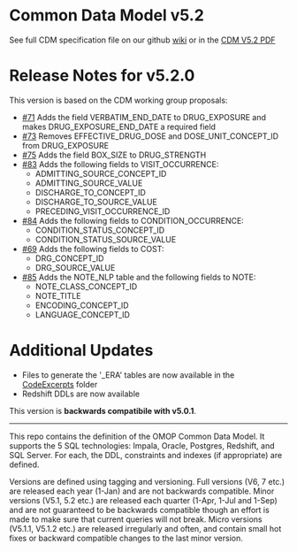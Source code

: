 Common Data Model v5.2
=================

See full CDM specification file on our github [wiki](https://github.com/OHDSI/CommonDataModel/wiki) or in the [CDM V5.2 PDF](https://github.com/OHDSI/CommonDataModel/blob/v5.2.2/OMOP_CDM_v5_2.pdf)


Release Notes for v5.2.0
=============
This version is based on the CDM working group proposals:
* [#71](https://github.com/OHDSI/CommonDataModel/issues/71) Adds the field VERBATIM_END_DATE to DRUG_EXPOSURE and makes DRUG_EXPOSURE_END_DATE a required field
* [#73](https://github.com/OHDSI/CommonDataModel/issues/73) Removes EFFECTIVE_DRUG_DOSE and DOSE_UNIT_CONCEPT_ID from DRUG_EXPOSURE
* [#75](https://github.com/OHDSI/CommonDataModel/issues/75) Adds the field BOX_SIZE to DRUG_STRENGTH
* [#83](https://github.com/OHDSI/CommonDataModel/issues/83) Adds the following fields to VISIT_OCCURRENCE:
  * ADMITTING_SOURCE_CONCEPT_ID
  * ADMITTING_SOURCE_VALUE
  * DISCHARGE_TO_CONCEPT_ID
  * DISCHARGE_TO_SOURCE_VALUE
  * PRECEDING_VISIT_OCCURRENCE_ID
* [#84](https://github.com/OHDSI/CommonDataModel/issues/84) Adds the following fields to CONDITION_OCCURRENCE:
  * CONDITION_STATUS_CONCEPT_ID
  * CONDITION_STATUS_SOURCE_VALUE
* [#69](https://github.com/OHDSI/CommonDataModel/issues/69) Adds the following fields to COST:
  * DRG_CONCEPT_ID
  * DRG_SOURCE_VALUE
* [#85](https://github.com/OHDSI/CommonDataModel/issues/85) Adds the NOTE_NLP table and the following fields to NOTE:
  * NOTE_CLASS_CONCEPT_ID
  * NOTE_TITLE
  * ENCODING_CONCEPT_ID
  * LANGUAGE_CONCEPT_ID
  
Additional Updates
==================

* Files to generate the '_ERA' tables are now available in the [CodeExcerpts](https://github.com/OHDSI/CommonDataModel/tree/master/CodeExcerpts) folder
* Redshift DDLs are now available

This version is **backwards compatibile with v5.0.1**. 


---------
  

This repo contains the definition of the OMOP Common Data Model. It supports the 5 SQL technologies: Impala, Oracle, Postgres, Redshift, and SQL Server. For each, the DDL, constraints and indexes (if appropriate) are defined. 


Versions are defined using tagging and versioning. Full versions (V6, 7 etc.) are released each year (1-Jan) and are not backwards compatible. Minor versions (V5.1, 5.2 etc.) are released each quarter (1-Apr, 1-Jul and 1-Sep) and are not guaranteed to be backwards compatible though an effort is made to make sure that current queries will not break. Micro versions (V5.1.1, V5.1.2 etc.) are released irregularly and often, and contain small hot fixes or backward compatible changes to the last minor version.
